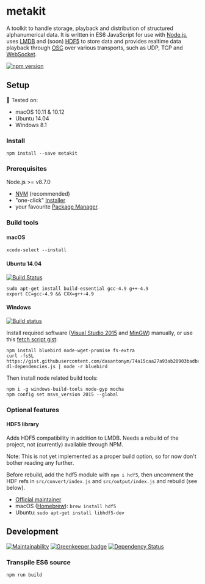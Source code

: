 # metakit

A toolkit to handle storage, playback and distribution of structured alphanumerical data. It is written in ES6 JavaScript for use with [Node.js](https://nodejs.org), uses [LMDB](https://en.wikipedia.org/wiki/Lightning_Memory-Mapped_Database) and (soon) [HDF5](https://support.hdfgroup.org/HDF5/) to store data and provides realtime data playback through [OSC](http://opensoundcontrol.org/osc) over various transports, such as UDP, TCP and [WebSocket](https://en.wikipedia.org/wiki/WebSocket).

[![npm version](https://badge.fury.io/js/metakit.svg)](https://badge.fury.io/js/metakit)

## Setup

:rocket: Tested on:
* macOS 10.11 & 10.12
* Ubuntu 14.04
* Windows 8.1

### Install

```shell
npm install --save metakit
```

### Prerequisites

Node.js >= v8.7.0
  - [NVM](https://github.com/creationix/nvm#installation) (recommended)
  - "one-click" [Installer](https://nodejs.org/en/download/current/)
  - your favourite
  [Package Manager](https://nodejs.org/en/download/package-manager/).

### Build tools

#### macOS
```shell
xcode-select --install
```

#### Ubuntu 14.04

[![Build Status](https://travis-ci.org/PieceMeta/node-metakit.svg?branch=master)](https://travis-ci.org/PieceMeta/node-metakit)

```shell
sudo apt-get install build-essential gcc-4.9 g++-4.9
export CC=gcc-4.9 && CXX=g++-4.9
```

#### Windows

[![Build status](https://ci.appveyor.com/api/projects/status/2ca1sqrv6p3x98i1?svg=true)](https://ci.appveyor.com/project/dasantonym/node-metakit)

Install required software ([Visual Studio 2015](https://www.visualstudio.com/downloads/) and [MinGW](https://sourceforge.net/projects/mingw/files/Installer/)) manually, or use this [fetch script gist](https://gist.github.com/dasantonym/74a15caa27a93ab20903badba94783b5):

```shell
npm install bluebird node-wget-promise fs-extra
curl -fsSL https://gist.githubusercontent.com/dasantonym/74a15caa27a93ab20903badba94783b5/raw/mtk-dl-dependencies.js | node -r bluebird
```

Then install node related build tools:

```shell
npm i -g windows-build-tools node-gyp mocha
npm config set msvs_version 2015 --global
```

### Optional features

#### HDF5 library

Adds HDF5 compatibility in addition to LMDB. Needs a rebuild of the project, not (currently) available through NPM.

Note: This is not yet implemented as a proper build option, so for now don't bother reading any further.

Before rebuild, add the hdf5 module with ``npm i hdf5``, then uncomment the HDF refs in ``src/convert/index.js`` and ``src/output/index.js`` and rebuild (see below).

  - [Official maintainer](https://www.hdfgroup.org/downloads/hdf5/)
  - macOS ([Homebrew](https://docs.brew.sh/Installation.html)):
  ``brew install hdf5``
  - Ubuntu: ``sudo apt-get install libhdf5-dev``

## Development

[![Maintainability](https://api.codeclimate.com/v1/badges/7f4dbdb7d4dc17aa9dcb/maintainability)](https://codeclimate.com/github/PieceMeta/node-metakit/maintainability)
[![Greenkeeper badge](https://badges.greenkeeper.io/PieceMeta/node-metakit.svg)](https://greenkeeper.io/)
[![Dependency Status](https://gemnasium.com/badges/github.com/PieceMeta/node-metakit.svg)](https://gemnasium.com/github.com/PieceMeta/node-metakit)

### Transpile ES6 source

```shell
npm run build
```
